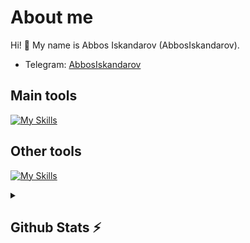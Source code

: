 # About me
<p>Hi! 👋 My name is Abbos Iskandarov (AbbosIskandarov).</p>

- Telegram:                           [AbbosIskandarov](https://t.me/Iskandarov1987)

## Main tools
[![My Skills](https://skillicons.dev/icons?i=python,django,postgresql,github)](https://skillicons.dev)

## Other tools
[![My Skills](https://skillicons.dev/icons?i=git,vscode)](https://skillicons.dev)

<details>
  <summary><b><h2>Github Stats ⚡️ <h2></b></summary>
  <a href="https://github.com/AbbosIskandarov">
    <p align="left">
      <img src="https://github-profile-summary-cards.vercel.app/api/cards/profile-details?username=AbbosIskandarov&theme=github_dark">
      <img align="left" src="https://github-profile-summary-cards.vercel.app/api/cards/stats?username=AbbosIskandarov&theme=github_dark">
      <img align="left" src="https://github-profile-summary-cards.vercel.app/api/cards/productive-time?username=AbbosIskandarov&theme=github_dark&utcOffset=5"><br>
    </p>
  </a> 
</details>
